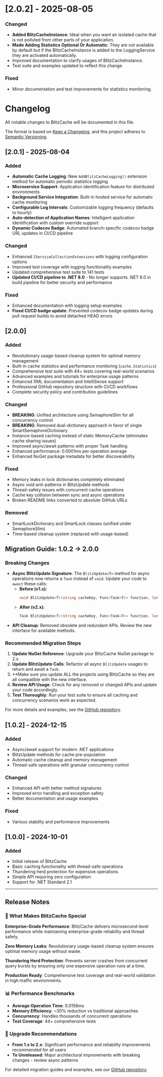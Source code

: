 # [2.0.2] - 2025-08-05

### Changed
- **Added BlitzCacheInstance**: Ideal when you want an isolated cache that is not polluted from other parts of your application.
- **Made Adding Statistics Optional Or Automatic**: They are not available by default but if the BlitzCacheInstance is added to the LoggingService they are activated automatically.
- Improved documentation to clarify usages of BlitzCacheInstance.
- Test suite and examples updated to reflect this change.

### Fixed
- Minor documentation and test improvements for statistics monitoring.

# Changelog

All notable changes to BlitzCache will be documented in this file.

The format is based on [Keep a Changelog](https://keepachangelog.com/en/1.0.0/),
and this project adheres to [Semantic Versioning](https://semver.org/spec/v2.0.0.html).

## [2.0.1] - 2025-08-04

### Added
- **Automatic Cache Logging**: New `AddBlitzCacheLogging()` extension method for automatic periodic statistics logging
- **Microservice Support**: Application identification feature for distributed environments
- **Background Service Integration**: Built-in hosted service for automatic cache monitoring
- **Configurable Log Intervals**: Customizable logging frequency (defaults to hourly)
- **Auto-detection of Application Names**: Intelligent application identification with custom override support
- **Dynamic Codecov Badge**: Automated branch-specific codecov badge URL updates in CI/CD pipeline

### Changed
- Enhanced `IServiceCollectionExtensions` with logging configuration options
- Improved test coverage with logging functionality examples
- Updated comprehensive test suite to 141 tests
- **Updated CI/CD pipeline to .NET 8.0** - No longer supports .NET 6.0 in build pipeline for better security and performance

### Fixed
- Enhanced documentation with logging setup examples
- **Fixed CI/CD badge update**: Prevented codecov badge updates during pull request builds to avoid detached HEAD errors

## [2.0.0]

### Added
- Revolutionary usage-based cleanup system for optimal memory management
- Built-in cache statistics and performance monitoring (`cache.Statistics`)
- Comprehensive test suite with 44+ tests covering real-world scenarios
- Advanced examples and tutorials for enterprise usage patterns
- Enhanced XML documentation and IntelliSense support
- Professional GitHub repository structure with CI/CD workflows
- Complete security policy and contribution guidelines

### Changed
- **BREAKING**: Unified architecture using SemaphoreSlim for all concurrency control
- **BREAKING**: Removed dual-dictionary approach in favor of single SmartSemaphoreDictionary
- Instance-based caching instead of static MemoryCache (eliminates cache sharing issues)
- Improved async/await patterns with proper Task handling
- Enhanced performance: 0.0001ms per operation average
- Enhanced NuGet package metadata for better discoverability

### Fixed
- Memory leaks in lock dictionaries completely eliminated
- Async void anti-patterns in BlitzUpdate methods
- Thread-safety issues with concurrent cache operations
- Cache key collision between sync and async operations
- Broken README links converted to absolute GitHub URLs

### Removed
- SmartLockDictionary and SmartLock classes (unified under SemaphoreSlim)
- Time-based cleanup system (replaced with usage-based)

## Migration Guide: 1.0.2 → 2.0.0

### Breaking Changes
- **Async BlitzUpdate Signature**: The `BlitzUpdate<T>` method for async operations now returns a `Task` instead of `void`. Update your code to `await` these calls:
  - **Before (v1.x):**
    ```csharp
    void BlitzUpdate<T>(string cacheKey, Func<Task<T>> function, long milliseconds);
    ```
  - **After (v2.x):**
    ```csharp
    Task BlitzUpdate<T>(string cacheKey, Func<Task<T>> function, long milliseconds);
    ```
- **API Cleanup**: Removed obsolete and redundant APIs. Review the new interface for available methods.

### Recommended Migration Steps

1. **Update NuGet Reference**: Upgrade your BlitzCache NuGet package to 2.x.
2. **Update BlitzUpdate Calls**: Refactor all async `BlitzUpdate` usages to return and await a `Task`.
3. **Make sure you update ALL the projects using BlitzCache so they are all compatible with the new interface.
4. **Review API Usage**: Check for any removed or changed APIs and update your code accordingly.
5. **Test Thoroughly**: Run your test suite to ensure all caching and concurrency scenarios work as expected.

For more details and examples, see the [GitHub repository](https://github.com/chanido/blitzcache).

## [1.0.2] - 2024-12-15

### Added
- Async/await support for modern .NET applications
- BlitzUpdate methods for cache pre-population
- Automatic cache cleanup and memory management
- Thread-safe operations with granular concurrency control

### Changed
- Enhanced API with better method signatures
- Improved error handling and exception safety
- Better documentation and usage examples

### Fixed
- Various stability and performance improvements

## [1.0.0] - 2024-10-01

### Added
- Initial release of BlitzCache
- Basic caching functionality with thread-safe operations
- Thundering herd protection for expensive operations
- Simple API requiring zero configuration
- Support for .NET Standard 2.1

---

## Release Notes

### 🚀 What Makes BlitzCache Special

**Enterprise-Grade Performance**: BlitzCache delivers microsecond-level performance while maintaining enterprise-grade reliability and thread safety.

**Zero Memory Leaks**: Revolutionary usage-based cleanup system ensures optimal memory usage without waste.

**Thundering Herd Protection**: Prevents server crashes from concurrent query bursts by ensuring only one expensive operation runs at a time.

**Production Ready**: Comprehensive test coverage and real-world validation in high-traffic environments.

### 📊 Performance Benchmarks

- **Average Operation Time**: 0.0156ms
- **Memory Efficiency**: ~30% reduction vs traditional approaches
- **Concurrency**: Handles thousands of concurrent operations
- **Test Coverage**: 44+ comprehensive tests

### 🎯 Upgrade Recommendations

- **From 1.x to 2.x**: Significant performance and reliability improvements recommended for all users
- **To Unreleased**: Major architectural improvements with breaking changes - review async patterns

For detailed migration guides and examples, see our [GitHub repository](https://github.com/chanido/blitzcache).
